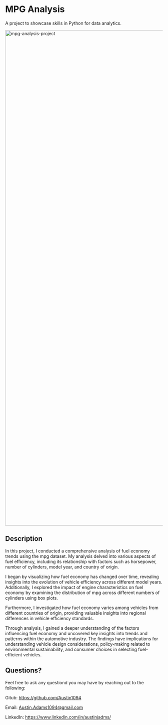 # MPG Analysis
A project to showcase skills in Python for data analytics.

<img width="1580" alt="mpg-analysis-project" src="https://github.com/Austin1094/python-mpg-analysis/assets/125158045/b1a03a3a-20c0-4eec-9302-cb56d3610468">


## Description
In this project, I conducted a comprehensive analysis of fuel economy trends using the mpg dataset. My analysis delved into various aspects of fuel efficiency, including its relationship with factors such as horsepower, number of cylinders, model year, and country of origin. 

I began by visualizing how fuel economy has changed over time, revealing insights into the evolution of vehicle efficiency across different model years. Additionally, I explored the impact of engine characteristics on fuel economy by examining the distribution of mpg across different numbers of cylinders using box plots.

Furthermore, I investigated how fuel economy varies among vehicles from different countries of origin, providing valuable insights into regional differences in vehicle efficiency standards.

Through analysis, I gained a deeper understanding of the factors influencing fuel economy and uncovered key insights into trends and patterns within the automotive industry. The findings have implications for understanding vehicle design considerations, policy-making related to environmental sustainability, and consumer choices in selecting fuel-efficient vehicles.

## Questions?
Feel free to ask any questiond you may have by reaching out to the following:

Gitub: https://github.com/Austin1094

Email: Austin.Adams1094@gmail.com

LinkedIn: https://www.linkedin.com/in/austinjadms/
